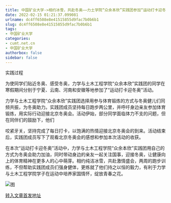 ```yaml
---
title: 中国矿业大学->相约冰雪，共赴冬奥——力土学院“众余本欣”实践团参加“运动打卡迎冬奥”活动 | cumt.net.cn
date: 2022-02-15 01:21:37.099081
urlname: dc4ff6508e8e41515855d9fac7b0b6b1
slug: dc4ff6508e8e41515855d9fac7b0b6b1
tags: 
- 中国矿业大学
categories:
- cumt.net.cn
- 中国矿业大学
authorbox: false
sidebar: false
---
```

实践过程

为使同学们贴近冬奥、感受冬奥，力学与土木工程学院“众余本欣”实践团的同学在寒假期间分别于宁夏、云南、河南和安徽等地参加了“运动打卡迎冬奥”活动。

力学与土木工程学院“众余本欣”实践团选择用参与体育锻炼的方式与冬奥健儿们同频共振，为冬奥助力。实践团成员坚持每日跑步两公里，并呼吁身边亲友参加体育锻炼，用实际行动迎接北京冬奥会。活动伊始，部分同学面临体力不支的问题，但在同伴们的鼓励下，他们
<!--more-->
咬紧牙关，坚持完成了每日打卡，以饱满的热情迎接北京冬奥会的到来。活动结束后，实践团成员写下了观看北京冬奥会的感想和参加本次活动的收获。

在本次“运动打卡迎冬奥”活动中，力学与土木工程学院“众余本欣”实践团用自己的方式为冬奥会助力加油，同时带动身边的亲友一起关注国事，迎接冬奥，让健康向上的体育精神在更多人的心中萌芽。相约纯洁冰雪，共赴激情盛会，两周的跑步训练，不但帮助实践团成员们强身健体，更练就了他们持之以恒的毅力，有利于力学与土木工程学院学子在运动中培养家国情怀，绽放青春之花。

![图](http://xwzx.cumt.edu.cn/_upload/article/images/57/51/ca877e894a5583ee3a971b7f0cda/40b1a090-e7ec-4b12-96a1-a1148ba514ff.jpg)

[转入文章首发地址](http://xwzx.cumt.edu.cn/69/d5/c523a616917/page.htm)